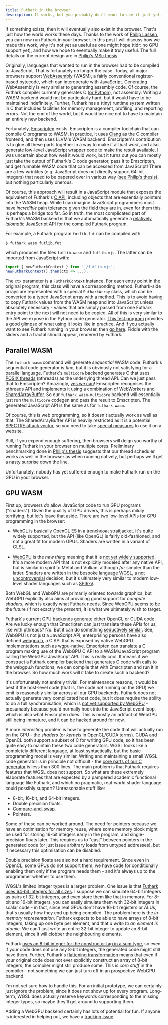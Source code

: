 ```yaml
---
title: Futhark in the browser
description: It works, but you probably don't want to use it just yet.
---
```


If something exists, then it will eventually also exist in the
browser.  That's just how the world works these days.  Thanks to the
work of [Philip Lassen](http://philiplassen.com/), you can now run
Futhark in your browser.  In this post I will discuss how we made this
work, why it's not yet as useful as one might hope (tldr: no GPU
support yet), and how we hope to eventually make it truly useful.  The
full details on the current design are in [Philip's MSc
thesis](../student-projects/philip-msc-thesis.pdf).

Originally, languages that wanted to run in the browser had to be
compiled to JavaScript. That is fortunately no longer the case.
Today, all major browsers support
[WebAssembly](https://webassembly.org/) (WASM), a fairly conventional
register-based bytecode, which can interoperate with JavaScript.
Generating WebAssembly is very similar to generating assembly code.
Of course, the Futhark compiler currently generates C ([or
Python](2016-04-25-futhark-and-pygame.html)), not assembly.  Writing a
WASM backend would not be particularly hard, but it would have to be
maintained indefinitely.  Further, Futhark has a (tiny) runtime system
written in C that includes facilities for memory management,
profiling, and reporting errors.  Not the end of the world, but it
would be nice not to have to maintain an entirely new backend.

Fortunately, [Emscripten](https://emscripten.org/) exists.  Emscripten
is a compiler toolchain that can compile C programs to WASM.  In
practice, it uses [Clang](https://clang.llvm.org/) as the C compiler
frontend, and then uses LLVM's WASM backend.  Emscripten's
contribution is to glue all these parts together in a way to make it
all *just work*, and also generate low-level JavaScript wrapper code
to make the result available.  I was uncertain about how well it would
work, but it turns out you can mostly just take the output of
Futhark's C code generator, pass it to Emscripten, and get runnable
WASM code that can be accessed from JavaScript!  There are a few
wrinkles (e.g. JavaScript does not directly support 64-bit integers)
that need to be papered over in various way ([see Philip's
thesis](../student-projects/philip-msc-thesis.pdf)), but nothing
particularly onerous.

Of course, this approach will result in a JavaScript module that
exposes the equivalent of Futhark's [C
API](https://futhark.readthedocs.io/en/latest/c-api.html), including
objects that are essentially pointers into the WASM heap.  While I can
imagine JavaScript programmers must have *incredible* pain tolerance
given the field they are in, even for them this is perhaps a bridge
too far.  So in truth, the most complicated part of Futhark's WASM
backend is that we automatically generate a [relatively *idiomatic*
JavaScript API](https://futhark.readthedocs.io/en/latest/js-api.html)
for the compiled Futhark program.

For example, a Futhark program `futlib.fut` can be compiled with

    $ futhark wasm futlib.fut

which produces the files `futlib.wasm` and `futlib.mjs`.  The latter
can be imported from JavaScript with:

```JavaScript
import { newFutharkContext } from './futlib.mjs';
newFutharkContext().then(ctx => ...);
```

The `ctx` parameter is a `FutharkContext` instance.  For each entry
point in the original program, this class will have a corresponding
method.  Futhark-side arrays are represented with a special
`FutharkArray` class, which can be converted to a typed JavaScript
array with a method.  This is to avoid having to copy Futhark values
from the WASM heap and into JavaScript unless absolutely necessary -
values that are simply passed from one Futhark entry point to the next
will not need to be copied.  All of this is very similar to the API we
expose in the Python code generator.  [This test
program](https://github.com/diku-dk/futhark/blob/master/tests_lib/javascript/test_array.js)
provides a good glimpse of what using it looks like in practice.  And
if you actually want to see Futhark running in your browser, then [go
here](http://philiplassen.com/wasm/).  Fiddle with the sliders and a
fractal should appear, rendered by Futhark.

## Parallel WASM

The `futhark wasm` command will generate *sequential* WASM code.
Futhark's sequential code generator is *fine*, but it is obviously not
satisfying for a parallel language.  Futhark's `multicore` backend
generates C that uses [POSIX
threads](https://www.cs.cmu.edu/afs/cs/academic/class/15492-f07/www/pthreads.html)
(pthreads) as the underlying thread API.  Can we just pass that to
Emscripten?  Amazingly, [yes we
can](https://emscripten.org/docs/porting/pthreads.html)!  Emscripten
recognises the pthreads API and implements it using a combination of
WebWorkers and
[SharedArrayBuffer](https://developer.mozilla.org/en-US/docs/Web/JavaScript/Reference/Global_Objects/SharedArrayBuffer).
So our `futhark wasm-multicore` backend will essentially just run the
`multicore` codegen and pass the result to Emscripten.  The generated
JavaScript API is the same as for `futhark wasm`.

Of course, this is web programming, so it doesn't actually work as
well as that.  The SharedArrayBuffer API is heavily restricted as it
is a potential [SPECTRE attack
vector](https://blog.mozilla.org/security/2018/01/03/mitigations-landing-new-class-timing-attack/),
so you need to take [special measures](https://web.dev/coop-coep/) to
use it on a website.

Still, if you expend enough suffering, then browsers will deign you
worthy of running Futhark in your browser on multiple cores.
Preliminary benchmarking done in [Philip's
thesis](../student-projects/philip-msc-thesis.pdf) suggests that our
thread scheduler works as well in the browser as when running
natively, but perhaps we'll get a nasty surprise down the line.

Unfortunately, nobody has yet suffered enough to make Futhark run on
the GPU in your browser.

## GPU WASM

First up, browsers *do* allow JavaScript code to run GPU programs
("shaders").  Given the quality of GPU drivers, this is perhaps mildly
terrifying, but let's leave that aside.  There are two low-level APIs
for GPU programming in the browser:

* [WebGL](https://www.khronos.org/webgl/) is basically OpenGL ES in a
  ~~trenchcoat~~ straitjacket.  It's quite widely supported, but the
  API (like OpenGL) is fairly old-fashioned, and not a great fit for
  modern GPUs.  Shaders are written in a variant of GLSL.

* [WebGPU](https://www.w3.org/TR/webgpu/) is the *new thing* meaning
  that it is [not yet widely
  supported](https://github.com/gpuweb/gpuweb/wiki/Implementation-Status).
  It's a more modern API that is not explicitly modeled after any
  native API, but is similar in spirit to Metal and Vulkan, although
  *far* simpler than the latter.  Shaders are written in the bespoke
  language [WGSL](https://www.w3.org/TR/WGSL/), a [not
  uncontroversial](https://github.com/gpuweb/gpuweb/issues/566)
  decision, but it's ultimately very similar to modern low-level
  shader languages such as [SPIR-V](https://www.khronos.org/spir/).

Both WebGL and WebGPU are primarily oriented towards graphics, but
WebGPU explicitly also aims at providing good support for *compute
shaders*, which is exactly what Futhark needs.  Since WebGPU seems to
be the future (if not exactly the *present*), it is what we ultimately
wish to target.

Futhark's current GPU backends generate either OpenCL or CUDA code.
Are we lucky enough that Emscripten can just translate these APIs for
us, like with pthreads? No.  But it can do something [seductively
similar](https://github.com/emscripten-core/emscripten/pull/10218).
See, WebGPU is not just a JavaScript API; enterprising persons have
also defined
[webgpu.h](https://github.com/webgpu-native/webgpu-headers), a C API
that is exposed by native WebGPU implementations such as
[wgpu-native](https://github.com/gfx-rs/wgpu-native).  Emscripten can
translate a C program making use of the WebGPU C API to a
WASM/JavaScript program calling the WebGPU JavaScript API.  This is
really cool.  It means if we construct a Futhark compiler backend that
generates C code with calls to the webgpu.h functions, we can compile
that with Emscripten and run it in the browser.  So how much work will
it take to create such a backend?

It's unfortunately not entirely trivial.  For maintenance reasons, it
would be best if the host-level code (that is, the code *not* running
on the GPU) we emit is reasonably similar across all our GPU backends.
Futhark does not actually generate very complicated host code, but it
does require the ability to do a full synchronisation, which is [not
yet supported by
WebGPU](https://github.com/webgpu-native/webgpu-headers/issues/91) -
presumably because you'd normally hook into the JavaScript event loop,
which is also what Emscripten does.  This is mostly an artifact of
WebGPU still being immature, and it can be hacked around for now.

A more *interesting* problem is how to generate the code that will
actually run on the GPU - the *shaders* (or *kernels* in OpenCL/CUDA
terms).  CUDA and OpenCL both support a subset of C for writing GPU
code, so it has been quite easy to maintain these two code generators.
WGSL looks like a completely different language, at least
syntactically, but the basic programming model is very similar.
Writing and maintaining a small WGSL code generator is in principle
not difficult - the [core parts of our C
generator](https://github.com/diku-dk/futhark/blob/51eb0c478b6059f1629fc461d79113745a357220/src/Futhark/CodeGen/Backends/GenericC.hs#L1823-L2109)
is less than 300 lines.  The main problem is that Futhark requires
features that WGSL does not support.  So what are these extremely
elaborate features that are expected by a pampered academic functional
language like Futhark, and which no pragmatic, real-world shader
language could possibly support?  Unreasonable stuff like:

* 8-bit, 16-bit, and 64-bit integers.
* Double precision floats.
* [Compare-and-swap](https://en.wikipedia.org/wiki/Compare-and-swap).
* Pointers.

Some of these can be worked around.  The need for pointers because we
have an optimisation for memory reuse, where some memory block might
be used for storing 16-bit integers early in the program, and
single-precision floats later.  This requires us to "cast" between
pointers in the generated code (or just issue arbitrary loads from
untyped addresses), but if necessary this optimisation can be
disabled.

Double precision floats are also not a hard requirement.  Since even
in OpenCL, some GPUs do not support them, we have code for
conditionally enabling them only if the program needs them - and it's
always up to the programmer whether to use them.

WGSL's limited integer types is a larger problem.  One issue is that
[Futhark uses 64-bit integers for all
sizes](2020-09-01-performance-regression.html).  I suppose we can
simulate 64-bit integers as pairs of 32-bit integers, and even store
them like that in memory.  For 8-bit and 16-bit integers, you can
easily simulate them with 32-bit integers in scalar code - in fact,
since real GPUs don't have 16-bit registers or ALUs, that's usually
how they end up being compiled.  The problem here is the *in-memory
representation*.  Futhark expects to be able to have arrays of 8-bit
integers, taking up one byte per element, and that *a write to an
element is atomic*.  We can't just write an entire 32-bit integer to
update an 8-bit element, since it will clobber the neighbouring
elements.

Futhark [uses an 8-bit integer for the constructor tag in a sum
type](2019-08-21-futhark-0.12.1-released.html#representation), so even
if *your* code does not use any 8-bit integers, the generated code
might still have them.  Further, Futhark's [flattening
transformation](2017-06-25-futhark-at-pldi.html#improving-available-parallelism-via-loop-distribution-and-interchange)
means that even if your original code does not ever explicitly
construct an array of 8-bit integers, the compiler might still produce
some.  This is *core stuff* in the compiler - not something we can
just turn off in an prospective WebGPU backend.

I'm not yet sure how to handle this.  For an initial prototype, we can
certainly just ignore the problem, since it does not show up for every
program.  Long-term, WGSL does actually reserve keywords corresponding
to the missing integer types, so maybe they'll get around to
supporting them.

Adding a WebGPU backend certainly has lots of potential for fun.  If
anyone is interested in helping out, we have a [tracking
issue](https://github.com/diku-dk/futhark/issues/1403).
